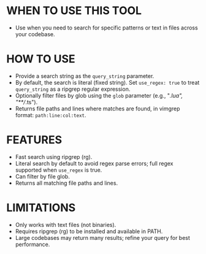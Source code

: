 # WHEN TO USE THIS TOOL

- Use when you need to search for specific patterns or text in files across your codebase.

# HOW TO USE

- Provide a search string as the `query_string` parameter.
- By default, the search is literal (fixed string). Set `use_regex: true` to treat `query_string` as a ripgrep regular expression.
- Optionally filter files by glob using the `glob` parameter (e.g., "*.lua", "**/*.ts").
- Returns file paths and lines where matches are found, in vimgrep format: `path:line:col:text`.

# FEATURES

- Fast search using ripgrep (rg).
- Literal search by default to avoid regex parse errors; full regex supported when `use_regex` is true.
- Can filter by file glob.
- Returns all matching file paths and lines.

# LIMITATIONS

- Only works with text files (not binaries).
- Requires ripgrep (rg) to be installed and available in PATH.
- Large codebases may return many results; refine your query for best performance.

